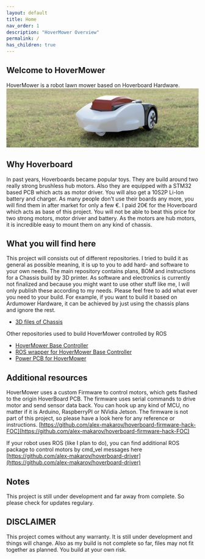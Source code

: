 ```yaml
---
layout: default
title: Home
nav_order: 1
description: "HoverMower Overview"
permalink: /
has_children: true
---
```


## Welcome to HoverMower
HoverMower is a robot lawn mower based on Hoverboard Hardware. 
![](/render/Mower_front.png)

## Why Hoverboard 
In past years, Hoverboards became popular toys. They are build around two really strong brushless hub motors. Also they are equipped with a STM32 based PCB which acts as motor driver. 
You will also get a 10S2P Li-Ion battery and charger. As many people don't use their boards any more, you will find them in after market for only a few €. I paid 20€ for the Hoverboard which acts as base of this project. You will not be able to beat this price for two strong motors, motor driver and battery. 
As the motors are hub motors, it is incredible easy to mount them on any kind of chassis.

## What you will find here
This project will consists out of different repositories. I tried to build it as general as possible meaning, it is up to you to add hard- and software to your own needs. The main repository contains plans, BOM and instructions for a Chassis build by 3D printer. As software and electronics is currently not finalized and because you might want to use other stuff like me, I will only publish these according to my needs. Please feel free to add what ever you need to your build. For example, if you want to build it based on Ardumower Hardware, it can be achieved by just using the chassis plans and ignore the rest.

- [3D files of Chassis](https://github.com/HoverMower/hovermower-chassis)

Other repositories used to build HoverMower controlled by ROS
- [HoverMower Base Controller](https://github.com/HoverMower/hovermower_base_controller)
- [ROS wrapper for HoverMower Base Controller](https://github.com/HoverMower/ros_hovermower_base_controller)
- [Power PCB for HoverMower](https://github.com/HoverMower/Ardumower_PCBs)


## Additional resources 
HoverMower uses a custom Firmware to control motors, which gets flashed to the origin HoverBoard PCB. The firmware uses serial commands to drive motor and send sensor data back. You can hook up any kind of MCU, no matter if it is Arduino, RaspberryPI or NVidia Jetson. The firmware is not part of this project, so please have a look here for any reference or instructions.
[https://github.com/alex-makarov/hoverboard-firmware-hack-FOC](https://github.com/alex-makarov/hoverboard-firmware-hack-FOC)

If your robot uses ROS (like I plan to do), you can find additional ROS package to control motors by cmd_vel messages here
[https://github.com/alex-makarov/hoverboard-driver](https://github.com/alex-makarov/hoverboard-driver)


## Notes
This project is still under development and far away from complete. So please check for updates regulary.

## DISCLAIMER
This project comes without any warranty. It is still under development and things will change. Also as my build is not complete so far,
files may not fit together as planned. You build at your own risk.